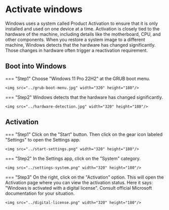 # Activate windows
Windows uses a system called Product Activation to ensure that it is only installed and used on one device at a time. Activation is closely tied to the hardware of the machine, including details like the motherboard, CPU, and other components. When you restore a system image to a different machine, Windows detects that the hardware has changed significantly. Those changes in hardware often trigger a reactivation requirement.

## Boot into Windows
=== "Step1"
    Choose "Windows 11 Pro 22H2" at the GRUB boot menu.
    
    <img src="../grub-boot-menu.jpg" width="320" height="180"/>

=== "Step2"
    Windows detects that the hardware has changed significantly.
    
    <img src="../hardware-detection.jpg" width="320" height="180"/>

## Activation
=== "Step1"
    Click on the "Start" button. Then click on the gear icon labeled "Settings" to open the Settings app.

    <img src="../start-settings.png" width="320" height="180"/>

=== "Step2"
    In the Settings app, click on the "System" category.

    <img src="../settings-system.png" width="320" height="180"/>

=== "Step3"
    On the right, click on the "Activation" option. This will open the Activation page where you can view the activation status. Here it says: "Windows is activated with a digital license". Consult official Microsoft documentation for your situation.

    <img src="../digital-license.png" width="320" height="180"/>